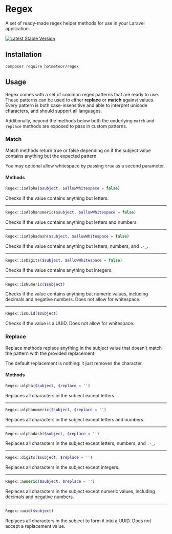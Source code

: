 # Regex

A set of ready-made regex helper methods for use in your Laravel application.

[![Latest Stable Version](http://poser.pugx.org/hotmeteor/regex/v)](https://packagist.org/packages/hotmeteor/regex)

## Installation

```shell
composer require hotmeteor/regex
```

## Usage

Regex comes with a set of common regex patterns that are ready to use. These patterns can be used to either **replace** or **match** against values. Every pattern is both case-insensitive and able to interpret unicode characters, and should support all languages.

Additionally, beyond the methods below both the underlying `match` and `replace` methods are exposed to pass in custom patterns.

### Match

Match methods return true or false depending on if the subject value contains anything but the expected pattern. 

You may optional allow whitespace by passing `true` as a second parameter.

#### Methods

```php
Regex::isAlpha($subject, $allowWhitespace = false)
``` 
Checks if the value contains anything but letters.

***

```php
Regex::isAlphanumeric($subject, $allowWhitespace = false)
``` 
Checks if the value contains anything but letters and numbers.

***

```php
Regex::isAlphadash($subject, $allowWhitespace = false)
``` 
Checks if the value contains anything but letters, numbers, and `.-_`.

***

```php
Regex::isDigits($subject, $allowWhitespace = false)
``` 
Checks if the value contains anything but integers.

***

```php
Regex::isNumeric($subject)
``` 
Checks if the value contains anything but numeric values, including decimals and negative numbers. Does not allow for whitespace.

***

```php
Regex::isUuid($subject)
``` 
Checks if the value is a UUID. Does not allow for whitespace.

### Replace

Replace methods replace anything in the subject value that doesn't match the pattern with the provided replacement.

The default replacement is nothing: it just removes the character.

#### Methods
```php
Regex::alpha($subject, $replace = '')
``` 
Replaces all characters in the subject except letters.

***

```php
Regex::alphanumeric($subject, $replace = '')
``` 
Replaces all characters in the subject except letters and numbers.

***

```php
Regex::alphadash($subject, $replace = '')
``` 
Replaces all characters in the subject except letters, numbers, and `.-_`.

***

```php
Regex::digits($subject, $replace = '')
``` 
Replaces all characters in the subject except integers.

***

```php
Regex::numeric($subject, $replace = '')
``` 
Replaces all characters in the subject except numeric values, including decimals and negative numbers.
 
***

```php
Regex::uuid($subject)
``` 
Replaces all characters in the subject to form it into a UUID. Does not accept a replacement value.
 